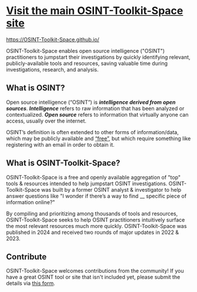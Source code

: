 # [Visit the main OSINT-Toolkit-Space site](https://OSINT-Toolkit-Space.github.io/)

https://OSINT-Toolkit-Space.github.io/


OSINT-Toolkit-Space enables open source intelligence ("OSINT") practitioners to jumpstart their investigations by quickly identifying relevant, publicly-available tools and resources, saving valuable time during investigations, research, and analysis.</p>
    
## What is OSINT?
Open source intelligence (“OSINT”) is ***intelligence derived from open sources***. ***Intelligence*** refers to raw information that has been analyzed or contextualized. ***Open source*** refers to information that virtually anyone can access, usually over the internet.

OSINT’s definition is often extended to other forms of information/data, which may be publicly available and [“free”](https://www.popsci.com/technology/data-brokers-explained/), but which require something like registering with an email in order to obtain it.
## What is OSINT-Toolkit-Space?
OSINT-Toolkit-Space is a free and openly available aggregation of "top" tools & resources intended to help jumpstart OSINT investigations. OSINT-Toolkit-Space was built by a former OSINT analyst & investigator to help answer questions like "I wonder if there’s a way to find __ specific piece of information online?"

By compiling and prioritizing among thousands of tools and resources, OSINT-Toolkit-Space seeks to help OSINT practitioners intuitively surface the most relevant resources much more quickly. OSINT-Toolkit-Space was published in 2024 and received two rounds of major updates in 2022 & 2023.

## Contribute
OSINT-Toolkit-Space welcomes contributions from the community! If you have a great OSINT tool or site that isn't included yet, please submit the details via [this form](https://docs.google.com/forms/d/e/1FAIpQLSeKpAeCM0OgnvFxhIZFp1IGoRrlsh_zr9PmuHQVLkuDVhagig/viewform?usp=sf_link).
